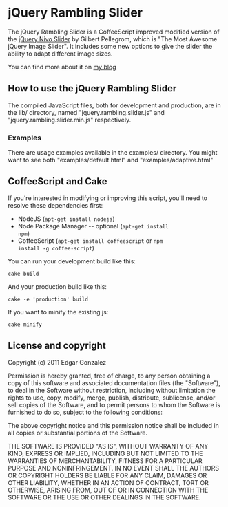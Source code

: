 # jQuery Rambling Slider

The jQuery Rambling Slider is a CoffeeScript improved modified version of the [jQuery Nivo Slider](http://github.com/gilbitron/Nivo-Slider) by Gilbert Pellegrom, which is "The Most Awesome jQuery Image Slider".
It includes some new options to give the slider the ability to adapt different image sizes.

You can find more about it on [my blog](http://ramblinglabs.com)

## How to use the jQuery Rambling Slider

The compiled JavaScript files, both for development and production, are in the lib/ directory, named "jquery.rambling.slider.js" and "jquery.rambling.slider.min.js" respectively.

### Examples

There are usage examples available in the examples/ directory.
You might want to see both "examples/default.html" and "examples/adaptive.html"

## CoffeeScript and Cake

If you're interested in modifying or improving this script, you'll need to resolve these dependencies first:

* NodeJS (<code>apt-get install nodejs</code>)
* Node Package Manager -- optional (<code>apt-get install npm</code>)
* CoffeeScript (<code>apt-get install coffeescript</code> or <code>npm install -g coffee-script</code>)

You can run your development build like this:

<code>cake build</code>

And your production build like this:

<code>cake -e 'production' build</code>

If you want to minify the existing js:

<code>cake minify</code>

## License and copyright

Copyright (c) 2011 Edgar Gonzalez

Permission is hereby granted, free of charge, to any person obtaining a copy of this software and associated documentation files (the "Software"), to deal in the Software without restriction, including without limitation the rights to use, copy, modify, merge, publish, distribute, sublicense, and/or sell copies of the Software, and to permit persons to whom the Software is furnished to do so, subject to the following conditions:

The above copyright notice and this permission notice shall be included in all copies or substantial portions of the Software.

THE SOFTWARE IS PROVIDED "AS IS", WITHOUT WARRANTY OF ANY KIND, EXPRESS OR IMPLIED, INCLUDING BUT NOT LIMITED TO THE WARRANTIES OF MERCHANTABILITY, FITNESS FOR A PARTICULAR PURPOSE AND NONINFRINGEMENT. IN NO EVENT SHALL THE AUTHORS OR COPYRIGHT HOLDERS BE LIABLE FOR ANY CLAIM, DAMAGES OR OTHER LIABILITY, WHETHER IN AN ACTION OF CONTRACT, TORT OR OTHERWISE, ARISING FROM, OUT OF OR IN CONNECTION WITH THE SOFTWARE OR THE USE OR OTHER DEALINGS IN THE SOFTWARE.
